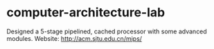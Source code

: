# computer-architecture-lab
Designed a 5-stage pipelined, cached processor with some advanced modules.
Website: http://acm.sjtu.edu.cn/mips/
